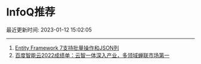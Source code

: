 # InfoQ推荐

最近更新时间: 2023-01-12 15:02:05

--- 
1. [Entity Framework 7支持批量操作和JSON列](https://www.infoq.cn/article/TJkWb6kDpb5YzCOSc0Hd) 
2. [百度智能云2022成绩单：云智一体深入产业，多领域蝉联市场第一](https://www.infoq.cn/article/SGPHdt4a0GyPUVyOotSm) 
